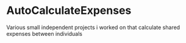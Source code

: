 # AutoCalculateExpenses
Various small independent projects i worked on that calculate shared expenses between individuals

